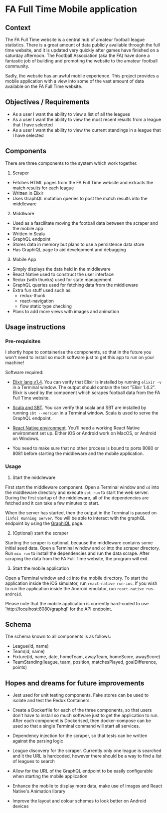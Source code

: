 FA Full Time Mobile application
===

## Context

The FA Full Time website is a central hub of amateur football league statistics. There is a great amount of data publicly available through the full time website, and it is updated very quickly after games have finished on a saturday afternoon. The Football Association (aka the FA) have done a fantastic job of building and promoting the website to the amateur football community.

Sadly, the website has an awful mobile experience. This project provides a mobile application with a view into some of the vast amount of data available on the FA Full Time website.


## Objectives / Requirements

- As a user I want the ability to view a list of all the leagues
- As a user I want the ability to view the most recent results from a league that I have selected
- As a user I want the ability to view the current standings in a league that I have selected


## Components

There are three components to the system which work together. 

1. Scraper

- Fetches HTML pages from the FA Full Time website and extracts the match results for each league
- Written in Elixir
- Uses GraphQL mutation queries to post the match results into the middleware 

2. Middlware

- Used as a fascilitate moving the football data between the scraper and the mobile app
- Written in Scala
- GraphQL endpoint
- Stores data in memory but plans to use a persistence data store
- Has GraphiQL page to aid development and debugging


3. Mobile App

- Simply displays the data held in the middleware
- React Native used to construct the user interface
- Redux (with thunks) used for state management
- GraphQL queries used for fetching data from the middleware
- Extra fun stuff used such as:
	- redux-thunk
	- react-navigation
	- flow static type checking
- Plans to add more views with images and animation


## Usage instructions

### Pre-requisites

I shortly hope to containerise the components, so that in the future you won't need to install so much software just to get this app to run on your machine!

Software required:

- [Elixir lang v1.4](http://elixir-lang.org/). You can verify that Elixir is installed by running `elixir -v` in a Terminal window.  The output should contain the text "Elixir 1.4.2".  Elixir is used by the component which scrapes football data from the FA Full Time website.
- [Scala and SBT](https://www.scala-lang.org/).  You can verify that scala and SBT are installed by running `sbt --version` in a Terminal window.  Scala is used to serve the GraphQL endpoint.
- [React Native environment](https://facebook.github.io/react-native/docs/getting-started.html).  You'll need a working React Native environment set up.  Either iOS or Android work on MacOS, or Android on Windows.

- You need to make sure that no other process is bound to ports 8080 or 8081 before starting the middleware and the mobile application.


### Usage

1. Start the middleware 

First start the middleware component. Open a Terminal window and `cd` into the middleware directory and execute `sbt run` to start the web server.  During the first startup of the middleware, all of the dependencies are fetched and it can take a few minutes to start.

When the server has started, then the output in the Terminal is paused on `[info] Running Server`. You will be able to interact with the graphQL endpoint by using the [GraphiQL](http://localhost:9001/graphql?query=%7B%0A%20%20leagues%20%7B%0A%20%20%20%20id%0A%20%20%20%20name%0A%20%20%20%20standings%20%7B%0A%20%20%20%20%20%20teamName%0A%20%20%20%20%20%20matchesPlayed%0A%20%20%20%20%20%20points%0A%20%20%20%20%7D%0A%20%20%20%20results%20%7B%0A%20%20%20%20%20%20date%0A%20%20%20%20%20%20homeTeam%20%7B%0A%20%20%20%20%20%20%20%20name%0A%20%20%20%20%20%20%7D%0A%20%20%20%20%20%20awayTeam%20%7B%0A%20%20%20%20%20%20%20%20name%0A%20%20%20%20%20%20%7D%0A%20%20%20%20%20%20homeScore%0A%20%20%20%20%20%20awayScore%0A%20%20%20%20%7D%0A%20%20%7D%0A%7D%0A) page.


2. (Optional) start the scraper

Starting the scraper is optional, because the middleware contains some initial seed data.  Open a Terminal window and `cd` into the scraper directory.  Run `mix run` to install the dependencies and run the data scrape.  After scraping the data from the FA Full Time website, the program will exit.

3. Start the mobile application

Open a Terminal window and `cd` into the mobile directory. To start the application inside the iOS simulator, run `react-native run-ios`.  If you wish to run the application inside the Android emulator, run `react-native run-android`.

Please note that the mobile application is currently hard-coded to use 'http://localhost:8080/graphql' for the API endpoint.


## Schema

The schema known to all components is as follows:

- League(id, name)
- Team(id, name)
- Fixture(id, name, date, homeTeam, awayTeam, homeScore, awayScore)
- TeamStanding(league, team, position, matchesPlayed, goalDifference, points)


## Hopes and dreams for future improvements

- Jest used for unit testing components. Fake stores can be used to isolate and test the Redux Containers.

- Create a Dockerfile for each of the three components, so that users don't have to install so much software just to get the application to run.  After each component is Dockerised, then docker-compose can be used so that a single Terminal command will start all services.

- Dependency injection for the scraper, so that tests can be written against the parsing logic

- League discovery for the scraper. Currently only one league is searched and it the URL is hardcoded, however there should be a way to find a list of leagues to search

- Allow for the URL of the GraphQL endpoint to be easily configurable when starting the mobile application

- Enhance the mobile to display more data, make use of Images and React Native's Animation library

- Improve the layout and colour schemes to look better on Android devices